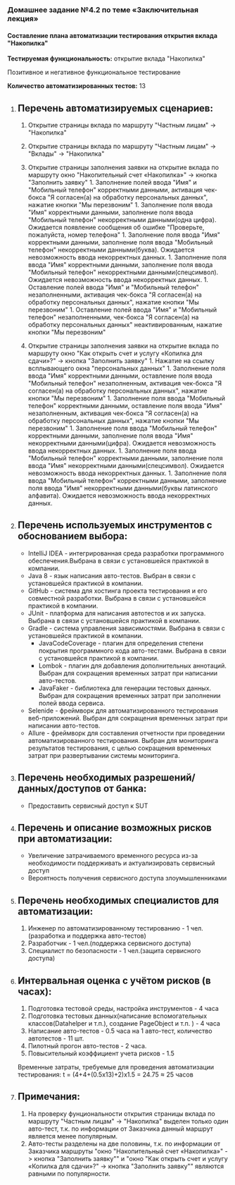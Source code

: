### Домашнее задание №4.2 по теме «Заключительная лекция»
#### Составление плана автоматизации тестирования открытия вклада "Накопилка" 
**Тестируемая функциональность:** открытие вклада "Накопилка"
                                  

Позитивное и негативное функциональное тестирование

**Количество автоматизированных тестов:** 13


1. ## Перечень автоматизируемых сценариев:
   
    1. Открытие страницы вклада по маршруту "Частным лицам" -> "Накопилка"
	1. Открытие страницы вклада по маршруту "Частным лицам" -> "Вклады" -> "Накопилка"
	  1. Открытие страницы заполнения заявки на открытие вклада по маршруту окно "Накопительный счет «Накопилка»" -> кнопка "Заполнить заявку"
	    1. Заполнение полей ввода "Имя" и "Мобильный телефон" корректными данными, активация чек-бокса "Я согласен(а) на обработку персональных данных", нажатие кнопки "Мы перезвоним"
		1. Заполнение поля ввода "Имя" корректными данными, заполнение поля ввода "Мобильный телефон" некорректными данными(одна цифра). Ожидается появление сообщения об ошибке "Проверьте, пожалуйста, номер телефона"
		1. Заполнение поля ввода "Имя" корректными данными, заполнение поля ввода "Мобильный телефон" некорректными данными(буква). Ожидается невозможность ввода некорректных данных.
		1. Заполнение поля ввода "Имя" корректными данными, заполнение поля ввода "Мобильный телефон" некорректными данными(спецсимвол). Ожидается невозможность ввода некорректных данных.
		1. Оставление полей ввода "Имя" и "Мобильный телефон" незаполненными, активация чек-бокса "Я согласен(а) на обработку персональных данных", нажатие кнопки "Мы перезвоним"
		1. Оставление полей ввода "Имя" и "Мобильный телефон" незаполненными, чек-бокса "Я согласен(а) на обработку персональных данных" неактивированным, нажатие кнопки "Мы перезвоним"
		
	  1. Открытие страницы заполнения заявки на открытие вклада по маршруту окно "Как открыть счет и услугу «Копилка для сдачи»?" -> кнопка "Заполнить заявку"
	    1. Нажатие на ссылку всплывающего окна "персональных данных"
        1. Заполнение поля ввода "Имя" корректными данными, оставление поля ввода "Мобильный телефон" незаполненным, активация чек-бокса "Я согласен(а) на обработку персональных данных", нажатие кнопки "Мы перезвоним"
		1. Заполнение поля ввода "Мобильный телефон" корректными данными, оставление поля ввода "Имя" незаполненным, активация чек-бокса "Я согласен(а) на обработку персональных данных", нажатие кнопки "Мы перезвоним"
		1. Заполнение поля ввода "Мобильный телефон" корректными данными, заполнение поля ввода "Имя" некорректными данными(цифра). Ожидается невозможность ввода некорректных данных.
		1. Заполнение поля ввода "Мобильный телефон" корректными данными, заполнение поля ввода "Имя" некорректными данными(спецсимвол). Ожидается невозможность ввода некорректных данных.
		1. Заполнение поля ввода "Мобильный телефон" корректными данными, заполнение поля ввода "Имя" некорректными данными(буквы латинского алфавита). Ожидается невозможность ввода некорректных данных.
		
1. ## Перечень используемых инструментов с обоснованием выбора:
   * IntelliJ IDEA -  интегрированная среда разработки программного обеспечения.Выбрана в связи с установшейся практикой в компании.
   * Java 8 - язык написания авто-тестов. Выбран в связи с установшейся практикой в компании.
   * GitHub - система для хостинга проекта тестирования и его совместной разработки. Выбрана в связи с установшейся практикой в компании.
   * JUnit - платформа для написания автотестов и их запуска. Выбрана в связи с установшейся практикой в компании. 
   * Gradle - система управления зависимостями. Выбрана в связи с установшейся практикой в компании.
     * JavaCodeCoverage - плагин для определения степени покрытия программного кода авто-тестами. Выбрана в связи с установшейся практикой в компании.
     * Lombok - плагин для добавления дополнительных аннотаций. Выбран для сокращения временных затрат при написании авто-тестов.
	 * JavaFaker - библиотека для генерации тестовых данных. Выбран для сокращения временных затрат при заполнении полей ввода сервиса.
   * Selenide - фреймворк для автоматизированного тестирования веб-приложений.  Выбран для сокращения временных затрат при написании авто-тестов.
   * Allure - фреймворк для составления отчетности при проведении автоматизированного тестирования. Выбран для мониторинга результатов тестирования, 
              с целью сокращения временных затрат при развертывании системы мониторинга.

1. ## Перечень необходимых разрешений/данных/доступов от банка:
     * Предоставить сервисный доступ к SUT 

1. ## Перечень и описание возможных рисков при автоматизации:
      * Увеличение затрачиваемого временного ресурса из-за необходимости поддерживать и актуализировать сервисный доступ 
	  * Вероятность получения сервисного доступа злоумышленниками

1. ## Перечень необходимых специалистов для автоматизации:
      1. Инженер по автоматизированному тестированию - 1 чел.(разработка и поддержка авто-тестов)
      1. Разработчик - 1 чел.(поддержка сервисного доступа)
	  1. Специалист по безопасности - 1 чел.(защита сервисного доступа)

1. ## Интервальная оценка с учётом рисков (в часах):
      1. Подготовка тестовой среды, настройка инструментов - 4 часа
      1. Подготовка тестовых данных(написание вспомогательных классов(Datahelper и т.п.), создание PageObject и т.п. ) - 4 часа
	  1. Написание авто-тестов - 0.5 часа на 1 авто-тест, количество автотестов - 11 шт.
	  1. Пилотный прогон авто-тестов - 2 часа.
	  1. Повысительный коэффициент учета рисков - 1.5
	  
	  Временные затраты, требуемые для проведения автоматизации тестирования:
	  t = (4+4+(0.5х13)+2)х1.5 = 24.75 ≈ 25 часов
	  
1. ## Примечания:
	  1. На проверку фунциональности открытия страницы вклада по маршруту "Частным лицам" -> "Накопилка" выделен только один авто-тест, т.к. по информации от Заказчика данный маршрут является менее популярным.
	  1. Авто-тесты разделены на две половины, т.к. по информации от Заказчика маршруты "окно "Накопительный счет «Накопилка»" -> кнопка "Заполнить заявку"" и "окно "Как открыть счет и услугу «Копилка для сдачи»?" -> кнопка "Заполнить заявку"" являются равными по популярности. 
